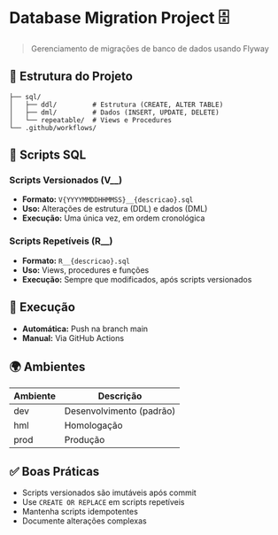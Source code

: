 # Database Migration Project 🗄️

> Gerenciamento de migrações de banco de dados usando Flyway

## 📁 Estrutura do Projeto

```doc
├── sql/
│   ├── ddl/         # Estrutura (CREATE, ALTER TABLE)
│   ├── dml/         # Dados (INSERT, UPDATE, DELETE)
│   └── repeatable/  # Views e Procedures
└── .github/workflows/
```

## 📝 Scripts SQL

### Scripts Versionados (V__)

- **Formato:** `V{YYYYMMDDHHMMSS}__{descricao}.sql`
- **Uso:** Alterações de estrutura (DDL) e dados (DML)
- **Execução:** Uma única vez, em ordem cronológica

### Scripts Repetíveis (R__)

- **Formato:** `R__{descricao}.sql`
- **Uso:** Views, procedures e funções
- **Execução:** Sempre que modificados, após scripts versionados

## 🔄 Execução

- **Automática:** Push na branch main
- **Manual:** Via GitHub Actions

## 🌍 Ambientes

| Ambiente | Descrição                |
| -------- | ------------------------ |
| dev      | Desenvolvimento (padrão) |
| hml      | Homologação              |
| prod     | Produção                 |

## ✅ Boas Práticas

- Scripts versionados são imutáveis após commit
- Use `CREATE OR REPLACE` em scripts repetíveis
- Mantenha scripts idempotentes
- Documente alterações complexas
